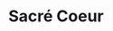 ---
weight: 1
images:
- /images/photos/20230405 - Sortie Photo - Stéphane G. - 0060.jpg
title: Sacré Coeur
tags:
- architecture
- work
---